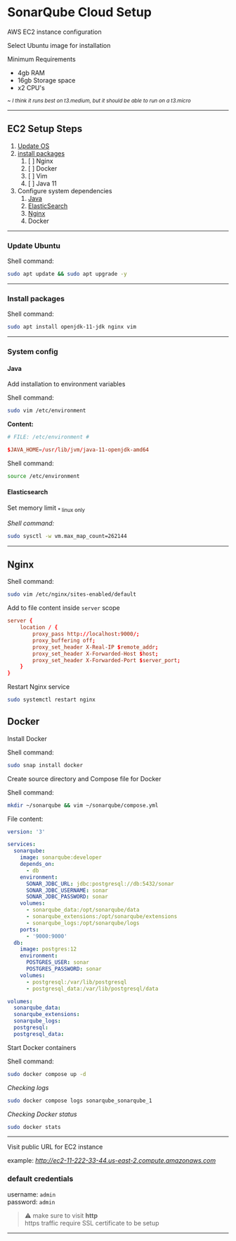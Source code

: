 # SonarQube Cloud Setup

AWS EC2 instance configuration

Select Ubuntu image for installation

Minimum Requirements

- 4gb RAM
- 16gb Storage space
- x2 CPU's

<sub>_~ I think it runs best on t3.medium, but it should be able to run on a t3.micro_</sub>

---

## EC2 Setup Steps

1. [Update OS](#update-ubuntu)
1. [install packages](#install-packages)
   1. [ ] Nginx
   2. [ ] Docker
   3. [ ] Vim
   4. [ ] Java 11
1. Configure system dependencies
   1. [Java](#system-config)
   2. [ElasticSearch](#elasticsearch)
   3. [Nginx](#nginx)
   4. Docker

---

### Update Ubuntu

Shell command:

```bash
sudo apt update && sudo apt upgrade -y
```

---

### Install packages

Shell command:

```bash
sudo apt install openjdk-11-jdk nginx vim
```

---

### System config

#### Java

Add installation to environment variables

Shell command:

```bash
sudo vim /etc/environment
```

**Content:**

```conf
# FILE: /etc/environment #

$JAVA_HOME=/usr/lib/jvm/java-11-openjdk-amd64
```

Shell command:

```bash
source /etc/environment
```

#### Elasticsearch

Set memory limit <sub>\* linux only</sub>

_Shell command:_

```bash
sudo sysctl -w vm.max_map_count=262144
```

---

## Nginx

Shell command:

```bash
sudo vim /etc/nginx/sites-enabled/default
```

Add to file content inside `server` scope

```conf
server {
    location / {
        proxy_pass http://localhost:9000/;
        proxy_buffering off;
        proxy_set_header X-Real-IP $remote_addr;
        proxy_set_header X-Forwarded-Host $host;
        proxy_set_header X-Forwarded-Port $server_port;
    }
}
```

Restart Nginx service

```bash
sudo systemctl restart nginx
```

## Docker

Install Docker

Shell command:

```bash
sudo snap install docker
```

Create source directory and Compose file for Docker

Shell command:

```bash
mkdir ~/sonarqube && vim ~/sonarqube/compose.yml
```

File content:

```yaml
version: '3'

services:
  sonarqube:
    image: sonarqube:developer
    depends_on:
      - db
    environment:
      SONAR_JDBC_URL: jdbc:postgresql://db:5432/sonar
      SONAR_JDBC_USERNAME: sonar
      SONAR_JDBC_PASSWORD: sonar
    volumes:
      - sonarqube_data:/opt/sonarqube/data
      - sonarqube_extensions:/opt/sonarqube/extensions
      - sonarqube_logs:/opt/sonarqube/logs
    ports:
      - '9000:9000'
  db:
    image: postgres:12
    environment:
      POSTGRES_USER: sonar
      POSTGRES_PASSWORD: sonar
    volumes:
      - postgresql:/var/lib/postgresql
      - postgresql_data:/var/lib/postgresql/data

volumes:
  sonarqube_data:
  sonarqube_extensions:
  sonarqube_logs:
  postgresql:
  postgresql_data:
```

Start Docker containers

Shell command:

```bash
sudo docker compose up -d
```

_*Checking logs*_

```bash
sudo docker compose logs sonarqube_sonarqube_1
```

_*Checking Docker status*_

```bash
sudo docker stats
```

---

Visit public URL for EC2 instance

example: *http://ec2-11-222-33-44.us-east-2.compute.amazonaws.com*

### default credentials

username: `admin`  
 password: `admin`

> :warning: make sure to visit **http**  
> https traffic require SSL certificate to be setup

---
